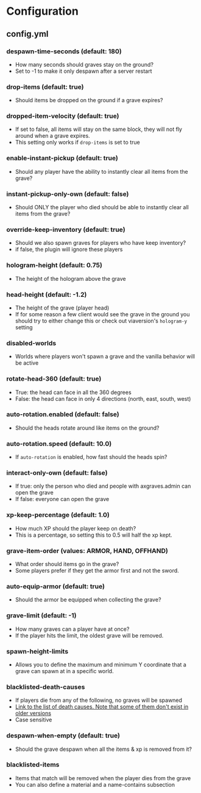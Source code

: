 # Configuration

## config.yml

### despawn-time-seconds (default: 180)

* How many seconds should graves stay on the ground?
* Set to -1 to make it only despawn after a server restart

### drop-items (default: true)

* Should items be dropped on the ground if a grave expires?

### dropped-item-velocity (default: true)

* If set to false, all items will stay on the same block, they will not fly around when a grave expires.
* This setting only works if `drop-items` is set to true

### enable-instant-pickup (default: true)

* Should any player have the ability to instantly clear all items from the grave?

### instant-pickup-only-own (default: false)

* Should ONLY the player who died should be able to instantly clear all items from the grave?

### override-keep-inventory (default: true)

* Should we also spawn graves for players who have keep inventory?
* if false, the plugin will ignore these players

### hologram-height (default: 0.75)

* The height of the hologram above the grave

### head-height (default: -1.2)

* The height of the grave (player head)
* If for some reason a few client would see the grave in the ground you should try to either change this or check out viaversion's `hologram-y` setting

### disabled-worlds

* Worlds where players won't spawn a grave and the vanilla behavior will be active

### rotate-head-360 (default: true)

* True: the head can face in all the 360 degrees
* False: the head can face in only 4 directions (north, east, south, west)

### auto-rotation.enabled (default: false)

* Should the heads rotate around like items on the ground?

### auto-rotation.speed (default: 10.0)

* If `auto-rotation` is enabled, how fast should the heads spin?

### interact-only-own (default: false)

* If true: only the person who died and people with axgraves.admin can open the grave
* If false: everyone can open the grave

### xp-keep-percentage (default: 1.0)

* How much XP should the player keep on death?
* This is a percentage, so setting this to 0.5 will half the xp kept.

### grave-item-order (values: ARMOR, HAND, OFFHAND)

* What order should items go in the grave?
* Some players prefer if they get the armor first and not the sword.

### auto-equip-armor (default: true)

* Should the armor be equipped when collecting the grave?

### grave-limit (default: -1)

* How many graves can a player have at once?
* If the player hits the limit, the oldest grave will be removed.

### spawn-height-limits

* Allows you to define the maximum and minimum Y coordinate that a grave can spawn at in a specific world.

### blacklisted-death-causes

* If players die from any of the following, no graves will be spawned
* [Link to the list of death causes. Note that some of them don't exist in older versions](https://hub.spigotmc.org/javadocs/spigot/org/bukkit/event/entity/EntityDamageEvent.DamageCause.html)
* Case sensitive

### despawn-when-empty (default: true)
* Should the grave despawn when all the items & xp is removed from it?

### blacklisted-items

* Items that match will be removed when the player dies from the grave
* You can also define a material and a name-contains subsection